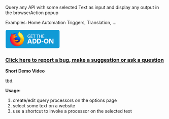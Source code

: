 Query any API with some selected Text as input and display any output in the browserAction popup

Examples: Home Automation Triggers, Translation, ... 

[![](https://raw.githubusercontent.com/igorlogius/igorlogius/main/geFxAddon.png)](https://addons.mozilla.org/firefox/addon/query-anything/)

### [Click here to report a bug, make a suggestion or ask a question](https://github.com/igorlogius/igorlogius/issues/new/choose)

<b>Short Demo Video</b>

tbd.

<b>Usage:</b>
<ol>
    <li>create/edit query processors on the options page</li>
	<li>select some text on a website</li>
	<li>use a shortcut to invoke a processor on the selected text</li>
</ol>
